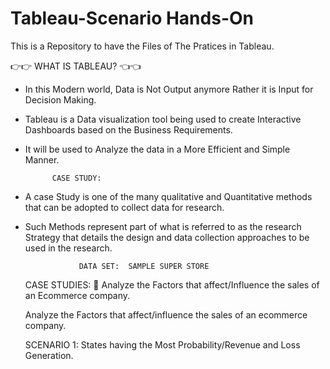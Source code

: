# Tableau-Scenario Hands-On
This is a Repository to have the Files of The Pratices in Tableau.

   👉👉  WHAT IS TABLEAU?   👈👈
 
-  In this Modern world, Data is Not Output anymore Rather it is Input for Decision Making.
- Tableau is a Data visualization tool being used to create Interactive Dashboards based on the Business Requirements. 
- It will be used to Analyze the data in a More Efficient and Simple Manner.

            CASE STUDY: 
            
-    A case Study is one of the many qualitative and Quantitative methods that can be adopted to collect data for research. 
-    Such Methods represent part of what is referred to as the research Strategy that details the design and data collection approaches to be used in the research.
   
                     DATA SET:  SAMPLE SUPER STORE    
     
     CASE STUDIES:
      💨 Analyze the Factors that affect/Influence the sales of an Ecommerce company.
      
     
     
     
     Analyze the Factors that affect/influence the sales of an ecommerce company.
     
     SCENARIO 1:   States having the Most Probability/Revenue and Loss Generation.
     
     
